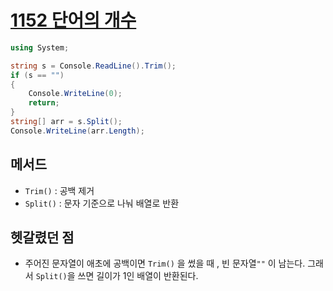 # [1152 단어의 개수](https://www.acmicpc.net/problem/1152)

```C#
using System;

string s = Console.ReadLine().Trim();
if (s == "")
{
    Console.WriteLine(0);
    return;
}
string[] arr = s.Split();
Console.WriteLine(arr.Length);
```

## 메서드

- `Trim()`  : 공백 제거
- `Split()` : 문자 기준으로 나눠 배열로 반환



## 헷갈렸던 점

- 주어진 문자열이 애초에 공백이면 `Trim()` 을 썼을 때 , 빈 문자열`""` 이 남는다. 그래서 `Split()`을 쓰면 길이가 1인 배열이 반환된다.

